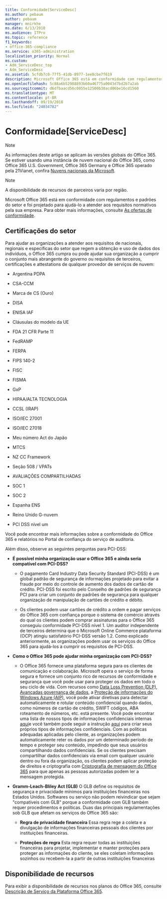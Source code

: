 ```yaml
---
title: Conformidade[ServiceDesc]
ms.author: pebaum
author: pebaum
manager: mnirkhe
ms.date: 6/13/2018
ms.audience: ITPro
ms.topic: reference
f1_keywords:
- office-365-compliance
ms.service: o365-administration
localization_priority: Normal
ms.custom:
- Adm_ServiceDesc_top
- Adm_ServiceDesc
ms.assetid: 5cfdb7c0-77f5-41db-8977-1ee8cbe7f619
description: Microsoft Office 365 está em conformidade com regulamentos e padrões do setor e foi projetado para ajudá-lo a atender aos requisitos normativos pela sua empresa. Para obter mais informações, consulte as ofertas de conformidade.
ms.openlocfilehash: 5c88a6b52988893b60a46775a0043d7bd2b7a2ab
ms.sourcegitcommit: d6dfbaacd56c0855e12500b38acd06be16cd1560
ms.translationtype: MT
ms.contentlocale: pt-BR
ms.lasthandoff: 09/19/2018
ms.locfileid: "24034782"
---
```

# <a name="complianceservicedesc"></a>Conformidade[ServiceDesc]

> [!NOTE]
> As informações deste artigo se aplicam às versões globais do Office 365. Se estiver usando uma instância de nuvem nacional do Office 365, como Office 365 U.S. Government, Office 365 Germany e Office 365 operado pela 21Vianet, confira [Nuvens nacionais da Microsoft](https://go.microsoft.com/fwlink/?linkid=841582). 
  
> [!NOTE]
> A disponibilidade de recursos de parceiros varia por região. 
  
Microsoft Office 365 está em conformidade com regulamentos e padrões do setor e foi projetado para ajudá-lo a atender aos requisitos normativos pela sua empresa. Para obter mais informações, consulte [As ofertas de conformidade](https://go.microsoft.com/fwlink/?linkid=864391).
  
## <a name="industry-certifications"></a>Certificações do setor

Para ajudar as organizações a atender aos requisitos de nacionais, regionais e específicas do setor que regem a obtenção e uso de dados dos indivíduos, o Office 365 cumpra ou pode ajudar sua organização a cumprir o conjunto mais abrangente do governo ou requisitos de terceiros, certificações e attestations de qualquer provedor de serviços de nuvem:
  
- Argentina PDPA
    
- CSA-CCM
    
- Marca de CS (Ouro)
    
- DISA
    
- ENISA IAF
    
- Cláusulas do modelo da UE
    
- FDA 21 CFR Parte 11
    
- FedRAMP
    
- FERPA
    
- FIPS 140-2
    
- FISC
    
- FISMA
    
- GxP
    
- HIPAA/ALTA TECNOLOGIA
    
- CCSL (IRAP)
    
- ISO/IEC 27001
    
- ISO/IEC 27018
    
- Meu número Act do Japão
    
- MTCS
    
- NZ CC Framework
    
- Seção 508 / VPATs
    
- AVALIAÇÕES COMPARTILHADAS
    
- SOC 1
    
- SOC 2
    
- Espanha ENS
    
- Reino Unido G-nuvem
    
- PCI DSS nível um
    
Você pode encontrar mais informações sobre a conformidade do Office 365 e relatórios no Portal de confiança do serviço de auditoria.
  
Além disso, observe as seguintes perguntas para PCI-DSS:
  
- **É possível minha organização usar o Office 365 e ainda seria compatível com PCI-DSS?**
    
  - O pagamento Card Industry Data Security Standard (PCI-DSS) é um global padrão de segurança de informações projetado para evitar a fraude por meio do controle de aumento dos dados de cartão de crédito. PCI-DSS foi escrito pelo Conselho de padrões de segurança PCI para criar um conjunto de padrões de segurança para qualquer organização de manipulação de cartões de crédito e débito.
    
  - Os clientes podem usar cartões de crédito a ordem e pagar serviços do Office 365 com confiança porque o sistema de comércio através do qual os clientes podem comprar assinaturas para o Office 365 conseguiu conformidade PCI-DSS nível 1. Um auditor independente de terceiros determina que o Microsoft Online Commerce plataforma (OCP) atingiu satisfatório PCI-DSS versão 1.2. Como explicado anteriormente, as organizações podem usar os serviços do Office 365 para ajudá-los a cumprir os requisitos de PCI-DSS.
    
- **Como o Office 365 pode ajudar minha organização com PCI-DSS?**
    
  - O Office 365 fornece uma plataforma segura para os clientes de comunicação e colaboração. Microsoft opera o serviço de forma segura e fornece um conjunto rico de recursos de conformidade e segurança que você pode usar para proteger os dados em todo o seu ciclo de vida. Com recursos como [Data Loss Prevention (DLP)](https://go.microsoft.com/fwlink/?linkid=868520), [Avançadas governança de dados](https://go.microsoft.com/fwlink/?linkid=863925), a [Proteção de informações do Windows Azure (AIP)](https://go.microsoft.com/fwlink/?linkid=868521), você pode ativar diretivas para detectar automaticamente e rotular conteúdo confidencial quando dados, como números de cartão de crédito, SWIFT códigos, ABA roteamento de números, etc. está presente. Você pode encontrar uma lista de nossos tipos de informações confidenciais internas [aqui](https://go.microsoft.com/fwlink/?linkid=868522)e você também pode seguir a instrução [aqui](https://go.microsoft.com/fwlink/?linkid=868523) para criar seus próprios tipos de informações confidenciais. Com as políticas adequadas aplicadas pelo cliente, as organizações podem automaticamente reter os dados por um determinado período de tempo e proteger seu conteúdo, impedindo que seus usuários compartilhando dados confidenciais. Se os clientes precisam compartilhar dados confidenciais via email com qualquer usuário dentro ou fora da organização, os clientes podem aplicar proteção de direitos e criptografia com [Criptografia de mensagem do Office 365](https://go.microsoft.com/fwlink/?linkid=858986) para que apenas as pessoas autorizadas podem ler a mensagem protegida. 
    
- **Gramm-Leach-Bliley Act (GLB)** O GLB define os requisitos de segurança e privacidade mínimos para instituições financeiras nos Estados Unidos. Softwares ou serviço não podem reivindicar que sejam "compatíveis com GLB" porque a conformidade com GLB também requer procedimentos e políticas. Duas das principais regulamentações sob GLB que afetam os serviços do Office 365 são: 
    
  - **Regra de privacidade financeira** Essa regra rege a coleta e a divulgação de informações financeiras pessoais dos clientes por instituições financeiras. 
    
  - **Proteções de regra** Esta regra requer todas as instituições financeiras para projetar, implementar e manter proteções para proteger as informações do cliente, se eles coletam informações sozinhos ou recebem-la a partir de outras instituições financeiras 
    
## <a name="feature-availability"></a>Disponibilidade de recursos

Para exibir a disponibilidade de recursos nos planos do Office 365, consulte [Descrição de Serviço da Plataforma Office 365](https://technet.microsoft.com/en-us/library/office-365-platform-service-description.aspx).
  

